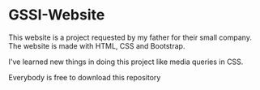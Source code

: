 # GSSI-Website

This website is a project requested by my father for their small company. The website is made with HTML, CSS and Bootstrap.

I've learned new things in doing this project like media queries in CSS.

Everybody is free to download this repository
